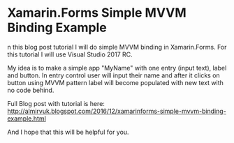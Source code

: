 # Xamarin.Forms Simple MVVM Binding Example

n this blog post tutorial I will do simple MVVM binding in Xamarin.Forms. For this tutorial I will use Visual Studio 2017 RC.

My idea is to make a simple app "MyName" with one entry (input text), label and button. In entry control user will input their name and after it clicks on button using MVVM pattern label will become populated with new text with no code behind.

Full Blog post with tutorial is here: http://almirvuk.blogspot.com/2016/12/xamarinforms-simple-mvvm-binding-example.html

And I hope that this will be helpful for you.
